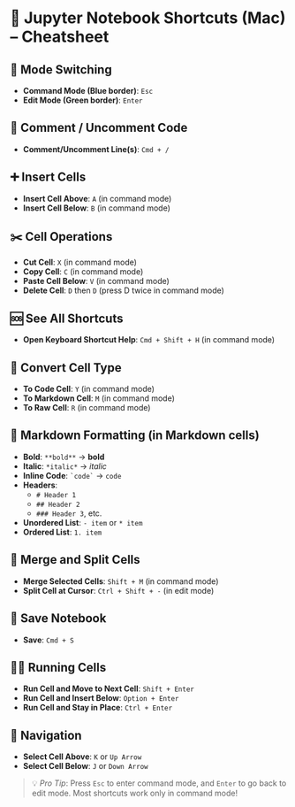 # 🧠 Jupyter Notebook Shortcuts (Mac) – Cheatsheet

## 🔄 Mode Switching

- **Command Mode (Blue border)**: `Esc`
- **Edit Mode (Green border)**: `Enter`

## 💬 Comment / Uncomment Code

- **Comment/Uncomment Line(s)**: `Cmd + /`

## ➕ Insert Cells

- **Insert Cell Above**: `A` (in command mode)
- **Insert Cell Below**: `B` (in command mode)

## ✂️ Cell Operations

- **Cut Cell**: `X` (in command mode)
- **Copy Cell**: `C` (in command mode)
- **Paste Cell Below**: `V` (in command mode)
- **Delete Cell**: `D` then `D` (press D twice in command mode)

## 🆘 See All Shortcuts

- **Open Keyboard Shortcut Help**: `Cmd + Shift + H` (in command mode)

## 🔄 Convert Cell Type

- **To Code Cell**: `Y` (in command mode)
- **To Markdown Cell**: `M` (in command mode)
- **To Raw Cell**: `R` (in command mode)

## 📝 Markdown Formatting (in Markdown cells)

- **Bold**: `**bold**` → **bold**
- **Italic**: `*italic*` → _italic_
- **Inline Code**: `` `code` `` → `code`
- **Headers**:
  - `# Header 1`
  - `## Header 2`
  - `### Header 3`, etc.
- **Unordered List**: `- item` or `* item`
- **Ordered List**: `1. item`

## 🧩 Merge and Split Cells

- **Merge Selected Cells**: `Shift + M` (in command mode)
- **Split Cell at Cursor**: `Ctrl + Shift + -` (in edit mode)

## 💾 Save Notebook

- **Save**: `Cmd + S`

## 🏃‍♂️ Running Cells

- **Run Cell and Move to Next Cell**: `Shift + Enter`
- **Run Cell and Insert Below**: `Option + Enter`
- **Run Cell and Stay in Place**: `Ctrl + Enter`

## 🧭 Navigation

- **Select Cell Above**: `K` or `Up Arrow`
- **Select Cell Below**: `J` or `Down Arrow`

> 💡 _Pro Tip_: Press `Esc` to enter command mode, and `Enter` to go back to edit mode. Most shortcuts work only in command mode!
